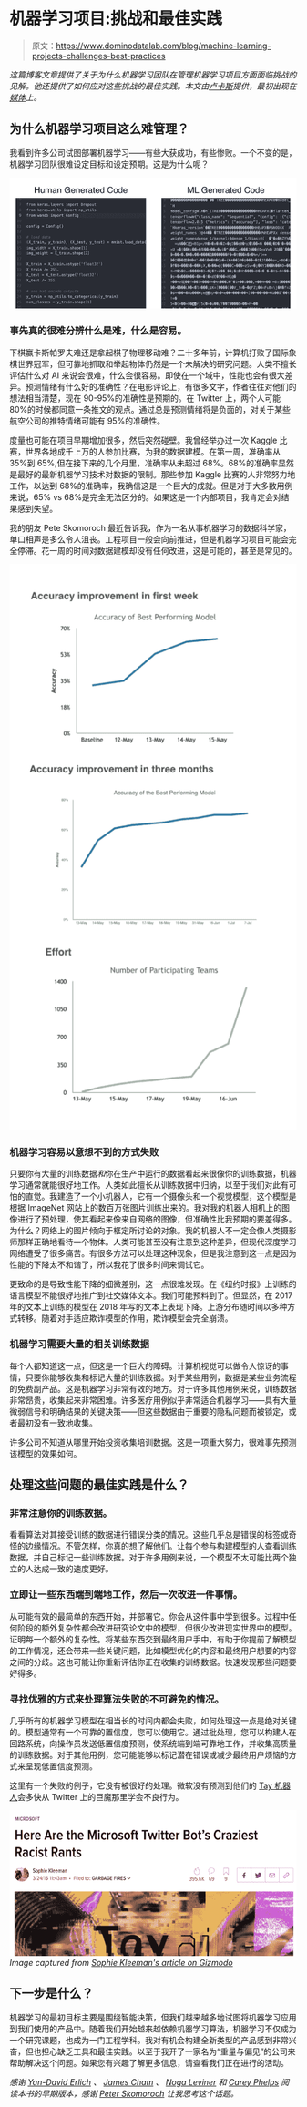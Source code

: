 # 机器学习项目:挑战和最佳实践

> 原文：<https://www.dominodatalab.com/blog/machine-learning-projects-challenges-best-practices>

*这篇博客文章提供了关于为什么机器学习团队在管理机器学习项目方面面临挑战的见解。他还提供了如何应对这些挑战的最佳实践。本文由[卢卡斯](https://twitter.com/l2k)提供，最初出现在[媒体](https://medium.com/@l2k/why-are-machine-learning-projects-so-hard-to-manage-8e9b9cf49641)上。*

## 为什么机器学习项目这么难管理？

我看到许多公司试图部署机器学习——有些大获成功，有些惨败。一个不变的是，机器学习团队很难设定目标和设定预期。这是为什么呢？

![Human Generated Code vs ML Generated Code](img/19911412afdfd783567546fd51cbe694.png)

### 事先真的很难分辨什么是难，什么是容易。

下棋赢卡斯帕罗夫难还是拿起棋子物理移动难？二十多年前，计算机打败了国际象棋世界冠军，但可靠地抓取和举起物体仍然是一个未解决的研究问题。人类不擅长评估什么对 AI 来说会很难，什么会很容易。即使在一个域中，性能也会有很大差异。预测情绪有什么好的准确性？在电影评论上，有很多文字，作者往往对他们的想法相当清楚，现在 90-95%的准确性是预期的。在 Twitter 上，两个人可能 80%的时候都同意一条推文的观点。通过总是预测情绪将是负面的，对关于某些航空公司的推特情绪可能有 95%的准确性。

度量也可能在项目早期增加很多，然后突然碰壁。我曾经举办过一次 Kaggle 比赛，世界各地成千上万的人参加比赛，为我的数据建模。在第一周，准确率从 35%到 65%,但在接下来的几个月里，准确率从未超过 68%。68%的准确率显然是最好的最新机器学习技术对数据的限制。那些参加 Kaggle 比赛的人非常努力地工作，以达到 68%的准确率，我确信这是一个巨大的成就。但是对于大多数用例来说，65% vs 68%是完全无法区分的。如果这是一个内部项目，我肯定会对结果感到失望。

我的朋友 Pete Skomoroch 最近告诉我，作为一名从事机器学习的数据科学家，单口相声是多么令人沮丧。工程项目一般会向前推进，但是机器学习项目可能会完全停滞。花一周的时间对数据建模却没有任何改进，这是可能的，甚至是常见的。

![Accuracy improvement in first week, three months and effort plotted in a line graph](img/a39f6d46f48e6f72c24a9547dfaa4f89.png)

### 机器学习容易以意想不到的方式失败

只要你有大量的训练数据*和*你在生产中运行的数据看起来很像你的训练数据，机器学习通常就能很好地工作。人类如此擅长从训练数据中归纳，以至于我们对此有可怕的直觉。我建造了一个小机器人，它有一个摄像头和一个视觉模型，这个模型是根据 ImageNet 网站上的数百万张图片训练出来的。我对我的机器人相机上的图像进行了预处理，使其看起来像来自网络的图像，但准确性比我预期的要差得多。为什么？网络上的图片倾向于框定所讨论的对象。我的机器人不一定会像人类摄影师那样正确地看待一个物体。人类可能甚至没有注意到这种差异，但现代深度学习网络遭受了很多痛苦。有很多方法可以处理这种现象，但是我注意到这一点是因为性能的下降太不和谐了，所以我花了很多时间来调试它。

更致命的是导致性能下降的细微差别，这一点很难发现。在《纽约时报》上训练的语言模型不能很好地推广到社交媒体文本。我们可能预料到了。但显然，在 2017 年的文本上训练的模型在 2018 年写的文本上表现下降。上游分布随时间以多种方式转移。随着对手适应欺诈模型的作用，欺诈模型会完全崩溃。

### 机器学习需要大量的相关训练数据

每个人都知道这一点，但这是一个巨大的障碍。计算机视觉可以做令人惊讶的事情，只要你能够收集和标记大量的训练数据。对于某些用例，数据是某些业务流程的免费副产品。这是机器学习非常有效的地方。对于许多其他用例来说，训练数据非常昂贵，收集起来非常困难。许多医疗用例似乎非常适合机器学习——具有大量微弱信号和明确结果的关键决策——但这些数据由于重要的隐私问题而被锁定，或者最初没有一致地收集。

许多公司不知道从哪里开始投资收集培训数据。这是一项重大努力，很难事先预测该模型的效果如何。

## 处理这些问题的最佳实践是什么？

### 非常注意你的训练数据。

看看算法对其接受训练的数据进行错误分类的情况。这些几乎总是错误的标签或奇怪的边缘情况。不管怎样，你真的想了解他们。让每个参与构建模型的人查看训练数据，并自己标记一些训练数据。对于许多用例来说，一个模型不太可能比两个独立的人达成一致的速度更好。

### 立即让一些东西端到端地工作，然后一次改进一件事情。

从可能有效的最简单的东西开始，并部署它。你会从这件事中学到很多。过程中任何阶段的额外复杂性都会改进研究论文中的模型，但很少改进现实世界中的模型。证明每一个额外的复杂性。将某些东西交到最终用户手中，有助于你提前了解模型的工作情况，还会带来一些关键问题，比如模型优化的内容和最终用户想要的内容之间的分歧。这也可能让你重新评估你正在收集的训练数据。快速发现那些问题要好得多。

### 寻找优雅的方式来处理算法失败的不可避免的情况。

几乎所有的机器学习模型在相当长的时间内都会失败，如何处理这一点是绝对关键的。模型通常有一个可靠的置信度，您可以使用它。通过批处理，您可以构建人在回路系统，向操作员发送低置信度预测，使系统端到端可靠地工作，并收集高质量的训练数据。对于其他用例，您可能能够以标记潜在错误或减少最终用户烦恼的方式来呈现低置信度预测。

这里有一个失败的例子，它没有被很好的处理。微软没有预测到他们的 [Tay 机器人](https://gizmodo.com/here-are-the-microsoft-twitter-bot-s-craziest-racist-ra-1766820160)会多快从 Twitter 上的巨魔那里学会不良行为。

![Headline detailing Microsoft's Twitter Bot](img/e78fd0fb04fba0780e6f83a472c75e6b.png) *Image captured from [Sophie Kleeman's article on Gizmodo](https://gizmodo.com/here-are-the-microsoft-twitter-bot-s-craziest-racist-ra-1766820160)*

## 下一步是什么？‍

机器学习的最初目标主要是围绕智能决策，但我们越来越多地试图将机器学习应用到我们使用的产品中。随着我们开始越来越依赖机器学习算法，机器学习不仅成为一个研究课题，也成为一门工程学科。我对有机会构建全新类型的产品感到非常兴奋，但也担心缺乏工具和最佳实践。以至于我开了一家名为“重量与偏见”的公司来帮助解决这个问题。如果您有兴趣了解更多信息，请查看我们正在进行的活动。

*感谢 [Yan-David Erlich](https://medium.com/@yanda) 、 [James Cham](https://medium.com/@jamescham) 、 [Noga Leviner](https://medium.com/@nogaleviner) 和 [Carey Phelps](https://medium.com/@careyphelps) 阅读本书的早期版本，感谢 [Peter Skomoroch](https://medium.com/@peteskomoroch) 让我思考这个话题。*